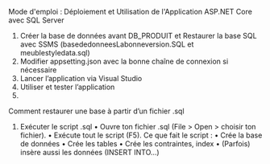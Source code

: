 Mode d'emploi : Déploiement et Utilisation de l'Application ASP.NET Core avec SQL Server

1)	Créer la base de données avant DB_PRODUIT et Restaurer la base SQL avec SSMS (basededonneesLabonneversion.SQL et meublestyledata.sql)
2)	Modifier appsetting.json avec la bonne chaîne de connexion si nécessaire
3)	Lancer l’application via Visual Studio
4)	Utiliser et tester l’application
5)	
Comment restaurer une base à partir d’un fichier .sql
1. Exécuter le script .sql
•	Ouvre ton fichier .sql (File > Open > choisir ton fichier).
•	Exécute tout le script (F5).
Ce que fait le script :
•	Crée la base de données
•	Crée les tables
•	Crée les contraintes, index
•	(Parfois) insère aussi les données (INSERT INTO...)
